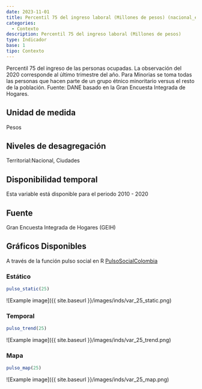 ```yaml
---
date: 2023-11-01
title: Percentil 75 del ingreso laboral (Millones de pesos) (nacional_etnia)
categories:
  - Contexto
description: Percentil 75 del ingreso laboral (Millones de pesos)
type: Indicador
base: 1
tipo: Contexto
--- 
```


Percentil 75 del ingreso de las personas ocupadas. La observación del 2020 corresponde al último trimestre del año. Para Minorias se toma todas las personas que hacen parte de un grupo étnico minoritario versus el resto de la población.
Fuente: DANE basado en la Gran Encuesta Integrada de Hogares.

## Unidad de medida
Pesos

## Niveles de desagregación
Territorial:Nacional, Ciudades

## Disponibilidad temporal
Esta variable está disponible para el periodo 2010 - 2020

## Fuente
Gran Encuesta Integrada de Hogares (GEIH)

## Gráficos Disponibles

A través de la función pulso social en R [PulsoSocialColombia](https://github.com/pulsosocialcolombia/PulsoSocialColombia)

### Estático

``` R
pulso_static(25)
```

![Example image]({{ site.baseurl }}/images/inds/var_25_static.png)

### Temporal

``` R
pulso_trend(25)
```

![Example image]({{ site.baseurl }}/images/inds/var_25_trend.png)

### Mapa

``` R
pulso_map(25)
```

![Example image]({{ site.baseurl }}/images/inds/var_25_map.png)